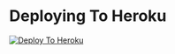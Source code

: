 # Deploying To Heroku

[![Deploy To Heroku](https://www.herokucdn.com/deploy/button.svg)](https://heroku.com/deploy?template=https://github.com/IMPERIALELITEX/Botctest)
